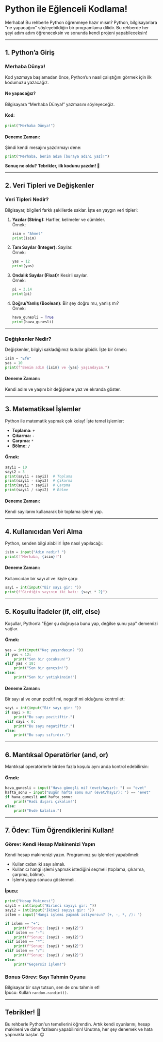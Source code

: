 
# **Python ile Eğlenceli Kodlama!**  
Merhaba! Bu rehberle Python öğrenmeye hazır mısın? Python, bilgisayarlara "ne yapacağını" söyleyebildiğin bir programlama dilidir. Bu rehberde her şeyi adım adım öğreneceksin ve sonunda kendi projeni yapabileceksin!

---

## **1. Python’a Giriş**

### **Merhaba Dünya!**
Kod yazmaya başlamadan önce, Python’un nasıl çalıştığını görmek için ilk kodumuzu yazacağız.

#### **Ne yapacağız?**  
Bilgisayara “Merhaba Dünya!” yazmasını söyleyeceğiz.

#### **Kod:**
```python
print("Merhaba Dünya!")
```

#### **Deneme Zamanı:**  
Şimdi kendi mesajını yazdırmayı dene:  
```python
print("Merhaba, benim adım [buraya adını yaz]!")
```

**Sonuç ne oldu? Tebrikler, ilk kodunu yazdın! 🎉**

---

## **2. Veri Tipleri ve Değişkenler**

### **Veri Tipleri Nedir?**
Bilgisayar, bilgileri farklı şekillerde saklar. İşte en yaygın veri tipleri:  
1. **Yazılar (String):** Harfler, kelimeler ve cümleler.  
   Örnek:  
   ```python
   isim = "Ahmet"
   print(isim)
   ```

2. **Tam Sayılar (Integer):** Sayılar.  
   Örnek:  
   ```python
   yas = 12
   print(yas)
   ```

3. **Ondalık Sayılar (Float):** Kesirli sayılar.  
   Örnek:  
   ```python
   pi = 3.14
   print(pi)
   ```

4. **Doğru/Yanlış (Boolean):** Bir şey doğru mu, yanlış mı?  
   Örnek:  
   ```python
   hava_gunesli = True
   print(hava_gunesli)
   ```

---

### **Değişkenler Nedir?**
Değişkenler, bilgiyi sakladığımız kutular gibidir. İşte bir örnek:  
```python
isim = "Efe"
yas = 10
print(f"Benim adım {isim} ve {yas} yaşındayım.")
```

#### **Deneme Zamanı:**  
Kendi adını ve yaşını bir değişkene yaz ve ekranda göster.

---

## **3. Matematiksel İşlemler**

Python ile matematik yapmak çok kolay! İşte temel işlemler:  

- **Toplama:** `+`  
- **Çıkarma:** `-`  
- **Çarpma:** `*`  
- **Bölme:** `/`  

#### **Örnek:**
```python
sayi1 = 10
sayi2 = 3
print(sayi1 + sayi2)  # Toplama
print(sayi1 - sayi2)  # Çıkarma
print(sayi1 * sayi2)  # Çarpma
print(sayi1 / sayi2)  # Bölme
```

#### **Deneme Zamanı:**  
Kendi sayılarını kullanarak bir toplama işlemi yap.

---

## **4. Kullanıcıdan Veri Alma**

Python, senden bilgi alabilir! İşte nasıl yapılacağı:  
```python
isim = input("Adın nedir? ")
print(f"Merhaba, {isim}!")
```

#### **Deneme Zamanı:**  
Kullanıcıdan bir sayı al ve ikiyle çarp:  
```python
sayi = int(input("Bir sayı gir: "))
print(f"Girdiğin sayının iki katı: {sayi * 2}")
```

---

## **5. Koşullu İfadeler (if, elif, else)**

Koşullar, Python’a "Eğer şu doğruysa bunu yap, değilse şunu yap" dememizi sağlar.

#### **Örnek:**
```python
yas = int(input("Kaç yaşındasın? "))
if yas < 12:
    print("Sen bir çocuksun!")
elif yas < 18:
    print("Sen bir gençsin!")
else:
    print("Sen bir yetişkinsin!")
```

#### **Deneme Zamanı:**  
Bir sayı al ve onun pozitif mi, negatif mi olduğunu kontrol et:  
```python
sayi = int(input("Bir sayı gir: "))
if sayi > 0:
    print("Bu sayı pozitiftir.")
elif sayi < 0:
    print("Bu sayı negatiftir.")
else:
    print("Bu sayı sıfırdır.")
```

---

## **6. Mantıksal Operatörler (and, or)**

Mantıksal operatörlerle birden fazla koşulu aynı anda kontrol edebilirsin:

#### **Örnek:**
```python
hava_gunesli = input("Hava güneşli mi? (evet/hayır): ") == "evet"
hafta_sonu = input("Bugün hafta sonu mu? (evet/hayır): ") == "evet"
if hava_gunesli and hafta_sonu:
    print("Hadi dışarı çıkalım!")
else:
    print("Evde kalalım.")
```

---

## **7. Ödev: Tüm Öğrendiklerini Kullan!**

### **Görev: Kendi Hesap Makinenizi Yapın**
Kendi hesap makinenizi yazın. Programınız şu işlemleri yapabilmeli:  
- Kullanıcıdan iki sayı almalı.  
- Kullanıcı hangi işlemi yapmak istediğini seçmeli (toplama, çıkarma, çarpma, bölme).  
- İşlemi yapıp sonucu göstermeli.

#### **İpucu:**
```python
print("Hesap Makinesi")
sayi1 = int(input("Birinci sayıyı gir: "))
sayi2 = int(input("İkinci sayıyı gir: "))
islem = input("Hangi işlemi yapmak istiyorsun? (+, -, *, /): ")

if islem == "+":
    print(f"Sonuç: {sayi1 + sayi2}")
elif islem == "-":
    print(f"Sonuç: {sayi1 - sayi2}")
elif islem == "*":
    print(f"Sonuç: {sayi1 * sayi2}")
elif islem == "/":
    print(f"Sonuç: {sayi1 / sayi2}")
else:
    print("Geçersiz işlem!")
```

### **Bonus Görev: Sayı Tahmin Oyunu**
Bilgisayar bir sayı tutsun, sen de onu tahmin et!  
İpucu: Kullan `random.randint()`.

---

## **Tebrikler! 🎉**
Bu rehberle Python'un temellerini öğrendin. Artık kendi oyunlarını, hesap makineni ve daha fazlasını yapabilirsin! Unutma, her şey denemek ve hata yapmakla başlar. 😊
